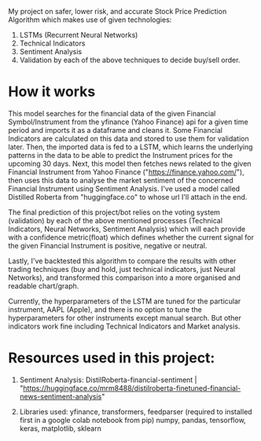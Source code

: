 My project on safer, lower risk, and accurate Stock Price Prediction Algorithm which makes use of given technologies:
1. LSTMs (Recurrent Neural Networks)
2. Technical Indicators
3. Sentiment Analysis
4. Validation by each of the above techniques to decide buy/sell order.

# How it works

This model searches for the financial data of the given Financial Symbol/Instrument from the yfinance (Yahoo Finance) api for a given time period and imports it as a dataframe and cleans it. Some Financial Indicators are calculated on this data and stored to use them for validation later. Then, the imported data is fed to a LSTM, which learns the underlying patterns in the data to be able to predict the Instrument prices for  the upcoming 30 days.
Next, this model then fetches news related to the given Financial Instrument from Yahoo Finance ("https://finance.yahoo.com/"), then uses this data to analyse the market sentiment of the concerned Financial Instrument using Sentiment Analysis. I've used a model called Distilled Roberta from "huggingface.co" to whose url I'll attach in the end.

The final prediction of this project/bot relies on the voting system (validation) by each of the above mentioned processes (Technical Indicators, Neural Networks, Sentiment Analysis) which will each provide with a confidence metric(float) which defines whether the current signal for the given Financial Instrument is positive, negative or neutral.

Lastly, I've backtested this algorithm to compare the results with other trading techniques (buy and hold, just technical indicators, just Neural Networks), and transformed this comparison into a more organised and readable chart/graph.

Currently, the hyperparameters of the LSTM are tuned for the particular instrument, AAPL (Apple), and there is no option to tune the hyperparameters for other instruments except manual search. But other indicators work fine including Technical Indicators and Market analysis.

# Resources used in this project:

1. Sentiment Analysis: DistilRoberta-financial-sentiment | "https://huggingface.co/mrm8488/distilroberta-finetuned-financial-news-sentiment-analysis"

2. Libraries used:
   yfinance, transformers, feedparser (required to installed first in a google colab notebook from pip)
   numpy, pandas, tensorflow, keras, matplotlib, sklearn
